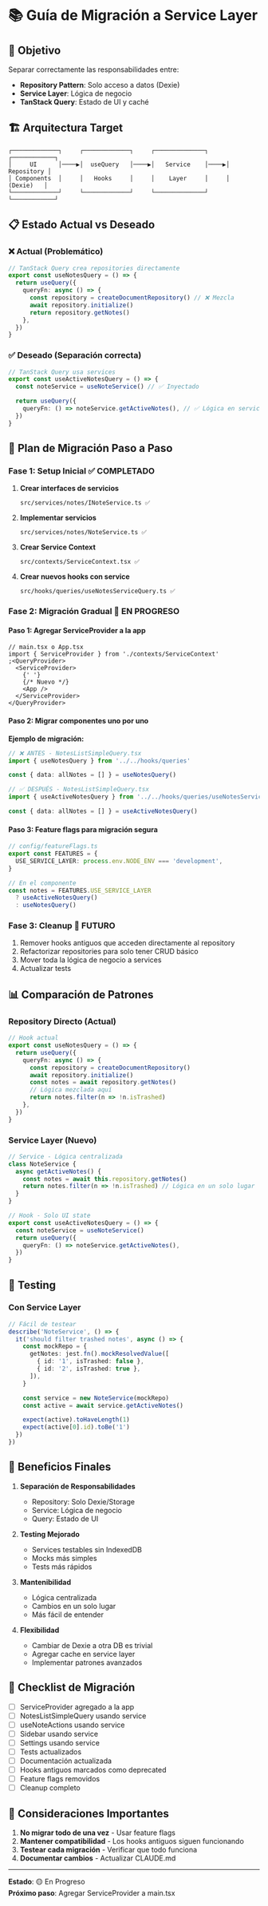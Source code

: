 # 📚 Guía de Migración a Service Layer

## 🎯 Objetivo

Separar correctamente las responsabilidades entre:

- **Repository Pattern**: Solo acceso a datos (Dexie)
- **Service Layer**: Lógica de negocio
- **TanStack Query**: Estado de UI y caché

## 🏗️ Arquitectura Target

```
┌─────────────┐     ┌─────────────┐     ┌──────────────┐     ┌────────────┐
│     UI      │────▶│  useQuery   │────▶│   Service    │────▶│ Repository │
│ Components  │     │   Hooks     │     │    Layer     │     │  (Dexie)   │
└─────────────┘     └─────────────┘     └──────────────┘     └────────────┘
```

## 📋 Estado Actual vs Deseado

### ❌ **Actual (Problemático)**

```typescript
// TanStack Query crea repositories directamente
export const useNotesQuery = () => {
  return useQuery({
    queryFn: async () => {
      const repository = createDocumentRepository() // ❌ Mezcla
      await repository.initialize()
      return repository.getNotes()
    },
  })
}
```

### ✅ **Deseado (Separación correcta)**

```typescript
// TanStack Query usa services
export const useActiveNotesQuery = () => {
  const noteService = useNoteService() // ✅ Inyectado

  return useQuery({
    queryFn: () => noteService.getActiveNotes(), // ✅ Lógica en service
  })
}
```

## 🚀 Plan de Migración Paso a Paso

### **Fase 1: Setup Inicial** ✅ COMPLETADO

1. **Crear interfaces de servicios**

   ```
   src/services/notes/INoteService.ts ✅
   ```

2. **Implementar servicios**

   ```
   src/services/notes/NoteService.ts ✅
   ```

3. **Crear Service Context**

   ```
   src/contexts/ServiceContext.tsx ✅
   ```

4. **Crear nuevos hooks con service**
   ```
   src/hooks/queries/useNotesServiceQuery.ts ✅
   ```

### **Fase 2: Migración Gradual** 🚧 EN PROGRESO

#### **Paso 1: Agregar ServiceProvider a la app**

```tsx
// main.tsx o App.tsx
import { ServiceProvider } from './contexts/ServiceContext'
;<QueryProvider>
  <ServiceProvider>
    {' '}
    {/* Nuevo */}
    <App />
  </ServiceProvider>
</QueryProvider>
```

#### **Paso 2: Migrar componentes uno por uno**

**Ejemplo de migración:**

```typescript
// ❌ ANTES - NotesListSimpleQuery.tsx
import { useNotesQuery } from '../../hooks/queries'

const { data: allNotes = [] } = useNotesQuery()

// ✅ DESPUÉS - NotesListSimpleQuery.tsx
import { useActiveNotesQuery } from '../../hooks/queries/useNotesServiceQuery'

const { data: allNotes = [] } = useActiveNotesQuery()
```

#### **Paso 3: Feature flags para migración segura**

```typescript
// config/featureFlags.ts
export const FEATURES = {
  USE_SERVICE_LAYER: process.env.NODE_ENV === 'development',
}

// En el componente
const notes = FEATURES.USE_SERVICE_LAYER
  ? useActiveNotesQuery()
  : useNotesQuery()
```

### **Fase 3: Cleanup** 📅 FUTURO

1. Remover hooks antiguos que acceden directamente al repository
2. Refactorizar repositories para solo tener CRUD básico
3. Mover toda la lógica de negocio a services
4. Actualizar tests

## 📊 Comparación de Patrones

### **Repository Directo (Actual)**

```typescript
// Hook actual
export const useNotesQuery = () => {
  return useQuery({
    queryFn: async () => {
      const repository = createDocumentRepository()
      await repository.initialize()
      const notes = await repository.getNotes()
      // Lógica mezclada aquí
      return notes.filter(n => !n.isTrashed)
    },
  })
}
```

### **Service Layer (Nuevo)**

```typescript
// Service - Lógica centralizada
class NoteService {
  async getActiveNotes() {
    const notes = await this.repository.getNotes()
    return notes.filter(n => !n.isTrashed) // Lógica en un solo lugar
  }
}

// Hook - Solo UI state
export const useActiveNotesQuery = () => {
  const noteService = useNoteService()
  return useQuery({
    queryFn: () => noteService.getActiveNotes(),
  })
}
```

## 🧪 Testing

### **Con Service Layer**

```typescript
// Fácil de testear
describe('NoteService', () => {
  it('should filter trashed notes', async () => {
    const mockRepo = {
      getNotes: jest.fn().mockResolvedValue([
        { id: '1', isTrashed: false },
        { id: '2', isTrashed: true },
      ]),
    }

    const service = new NoteService(mockRepo)
    const active = await service.getActiveNotes()

    expect(active).toHaveLength(1)
    expect(active[0].id).toBe('1')
  })
})
```

## 🎯 Beneficios Finales

1. **Separación de Responsabilidades**
   - Repository: Solo Dexie/Storage
   - Service: Lógica de negocio
   - Query: Estado de UI

2. **Testing Mejorado**
   - Services testables sin IndexedDB
   - Mocks más simples
   - Tests más rápidos

3. **Mantenibilidad**
   - Lógica centralizada
   - Cambios en un solo lugar
   - Más fácil de entender

4. **Flexibilidad**
   - Cambiar de Dexie a otra DB es trivial
   - Agregar cache en service layer
   - Implementar patrones avanzados

## 📝 Checklist de Migración

- [ ] ServiceProvider agregado a la app
- [ ] NotesListSimpleQuery usando service
- [ ] useNoteActions usando service
- [ ] Sidebar usando service
- [ ] Settings usando service
- [ ] Tests actualizados
- [ ] Documentación actualizada
- [ ] Hooks antiguos marcados como deprecated
- [ ] Feature flags removidos
- [ ] Cleanup completo

## 🚨 Consideraciones Importantes

1. **No migrar todo de una vez** - Usar feature flags
2. **Mantener compatibilidad** - Los hooks antiguos siguen funcionando
3. **Testear cada migración** - Verificar que todo funciona
4. **Documentar cambios** - Actualizar CLAUDE.md

---

**Estado**: 🟡 En Progreso  
**Próximo paso**: Agregar ServiceProvider a main.tsx
